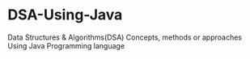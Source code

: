# DSA-Using-Java
Data Structures &amp; Algorithms(DSA) Concepts, methods or approaches Using Java Programming language
